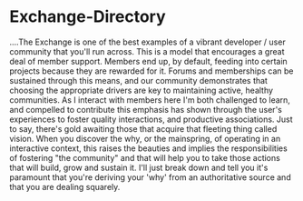 # Exchange-Directory
....The Exchange is one of the best examples of a vibrant developer / user community that you'll run across. This is a model that encourages a great deal of member support. Members end up, by default, feeding into certain projects because they are rewarded for it. Forums and memberships can be sustained through this means, and our community demonstrates that choosing the appropriate drivers are key to maintaining active, healthy communities. As I interact with members here I'm both challenged to learn, and compelled to contribute this emphasis has shown through the user's experiences to foster quality interactions, and productive associations. Just to say, there's gold awaiting those that acquire that fleeting thing called vision. When you discover the why, or the mainspring, of operating in an interactive context, this raises the beauties and implies the responsibilities of fostering "the community" and that will help you to take those actions that will build, grow and sustain it. I'll just break down and tell you it's paramount that you're deriving your 'why' from an authoritative source and that you are dealing squarely.
